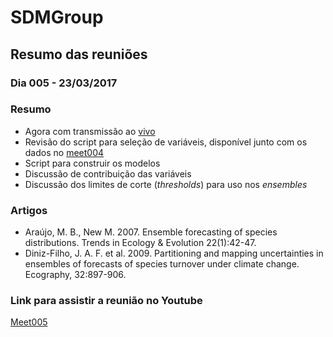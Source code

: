 # SDMGroup

## Resumo das reuniões

### Dia 005 - 23/03/2017

### Resumo
- Agora com transmissão ao [vivo](https://livestream.com/accounts/16357909/events/7171396)
- Revisão do script para seleção de variáveis, disponível junto com os dados no [meet004]()
- Script para construir os modelos
- Discussão de contribuição das variáveis
- Discussão dos limites de corte (*thresholds*) para uso nos *ensembles*

### Artigos
- Araújo, M. B., New M. 2007. Ensemble forecasting of species distributions. Trends in Ecology & Evolution 22(1):42-47.
- Diniz-Filho, J. A. F. et al. 2009. Partitioning and mapping uncertainties in ensembles of forecasts of species turnover under climate change. Ecography, 32:897-906.

### Link para assistir a reunião no Youtube
[Meet005]()
